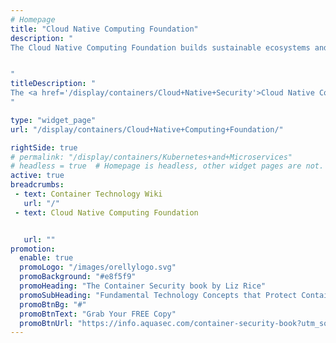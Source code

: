 ```yaml
---
# Homepage
title: "Cloud Native Computing Foundation"
description: "
The Cloud Native Computing Foundation builds sustainable ecosystems and fosters a community around a constellation of high-quality projects that orchestrate containers as part of a microservices architecture.


"
titleDescription: "
The <a href='/display/containers/Cloud+Native+Security'>Cloud Native Computing Foundation</a> builds sustainable ecosystems and fosters a community around a constellation of high-quality projects that orchestrate containers as part of a microservices architecture.
" 

type: "widget_page"
url: "/display/containers/Cloud+Native+Computing+Foundation/" 

rightSide: true 
# permalink: "/display/containers/Kubernetes+and+Microservices"
# headless = true  # Homepage is headless, other widget pages are not.
active: true
breadcrumbs:
 - text: Container Technology Wiki
   url: "/"
 - text: Cloud Native Computing Foundation


   url: ""
promotion:
  enable: true
  promoLogo: "/images/orellylogo.svg"
  promoBackground: "#e8f5f9"
  promoHeading: "The Container Security book by Liz Rice"
  promoSubHeading: "Fundamental Technology Concepts that Protect Containerized Applications"
  promoBtnBg: "#"
  promoBtnText: "Grab Your FREE Copy"
  promoBtnUrl: "https://info.aquasec.com/container-security-book?utm_source=wiki"
---
```


